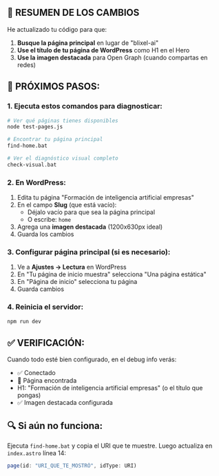 ## 🎯 RESUMEN DE LOS CAMBIOS

He actualizado tu código para que:

1. **Busque la página principal** en lugar de "blixel-ai"
2. **Use el título de tu página de WordPress** como H1 en el Hero
3. **Use la imagen destacada** para Open Graph (cuando compartas en redes)

## 🚀 PRÓXIMOS PASOS:

### 1. Ejecuta estos comandos para diagnosticar:
```bash
# Ver qué páginas tienes disponibles
node test-pages.js

# Encontrar tu página principal
find-home.bat

# Ver el diagnóstico visual completo
check-visual.bat
```

### 2. En WordPress:
1. Edita tu página "Formación de inteligencia artificial empresas"
2. En el campo **Slug** (que está vacío):
   - Déjalo vacío para que sea la página principal
   - O escribe: `home`
3. Agrega una **imagen destacada** (1200x630px ideal)
4. Guarda los cambios

### 3. Configurar página principal (si es necesario):
1. Ve a **Ajustes → Lectura** en WordPress
2. En "Tu página de inicio muestra" selecciona "Una página estática"
3. En "Página de inicio" selecciona tu página
4. Guarda cambios

### 4. Reinicia el servidor:
```bash
npm run dev
```

## ✅ VERIFICACIÓN:

Cuando todo esté bien configurado, en el debug info verás:
- ✅ Conectado
- 📄 Página encontrada
- H1: "Formación de inteligencia artificial empresas" (o el título que pongas)
- ✅ Imagen destacada configurada

## 🔍 Si aún no funciona:

Ejecuta `find-home.bat` y copia el URI que te muestre. 
Luego actualiza en `index.astro` línea 14:
```javascript
page(id: "URI_QUE_TE_MOSTRÓ", idType: URI)
```
